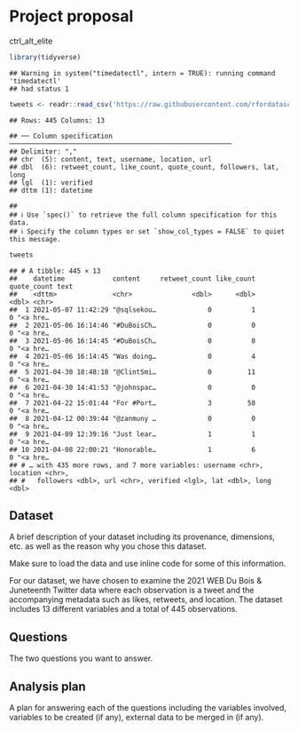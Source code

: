 Project proposal
================
ctrl\_alt\_elite

``` r
library(tidyverse)
```

    ## Warning in system("timedatectl", intern = TRUE): running command 'timedatectl'
    ## had status 1

``` r
tweets <- readr::read_csv('https://raw.githubusercontent.com/rfordatascience/tidytuesday/master/data/2021/2021-06-15/tweets.csv')
```

    ## Rows: 445 Columns: 13

    ## ── Column specification ────────────────────────────────────────────────────────
    ## Delimiter: ","
    ## chr  (5): content, text, username, location, url
    ## dbl  (6): retweet_count, like_count, quote_count, followers, lat, long
    ## lgl  (1): verified
    ## dttm (1): datetime

    ## 
    ## ℹ Use `spec()` to retrieve the full column specification for this data.
    ## ℹ Specify the column types or set `show_col_types = FALSE` to quiet this message.

``` r
tweets
```

    ## # A tibble: 445 × 13
    ##    datetime            content     retweet_count like_count quote_count text    
    ##    <dttm>              <chr>               <dbl>      <dbl>       <dbl> <chr>   
    ##  1 2021-05-07 11:42:29 "@sqlsekou…             0          1           0 "<a hre…
    ##  2 2021-05-06 16:14:46 "#DuBoisCh…             0          0           0 "<a hre…
    ##  3 2021-05-06 16:14:45 "#DuBoisCh…             0          0           0 "<a hre…
    ##  4 2021-05-06 16:14:45 "Was doing…             0          4           0 "<a hre…
    ##  5 2021-04-30 18:48:18 "@ClintSmi…             0         11           0 "<a hre…
    ##  6 2021-04-30 14:41:53 "@johnspac…             0          0           0 "<a hre…
    ##  7 2021-04-22 15:01:44 "For #Port…             3         58           0 "<a hre…
    ##  8 2021-04-12 00:39:44 "@zanmuny …             0          0           0 "<a hre…
    ##  9 2021-04-09 12:39:16 "Just lear…             1          1           0 "<a hre…
    ## 10 2021-04-08 22:00:21 "Honorable…             1          6           0 "<a hre…
    ## # … with 435 more rows, and 7 more variables: username <chr>, location <chr>,
    ## #   followers <dbl>, url <chr>, verified <lgl>, lat <dbl>, long <dbl>

## Dataset

A brief description of your dataset including its provenance,
dimensions, etc. as well as the reason why you chose this dataset.

Make sure to load the data and use inline code for some of this
information.

For our dataset, we have chosen to examine the 2021 WEB Du Bois &
Juneteenth Twitter data where each observation is a tweet and the
accompanying metadata such as likes, retweets, and location. The dataset
includes 13 different variables and a total of 445 observations.

## Questions

The two questions you want to answer.

## Analysis plan

A plan for answering each of the questions including the variables
involved, variables to be created (if any), external data to be merged
in (if any).

